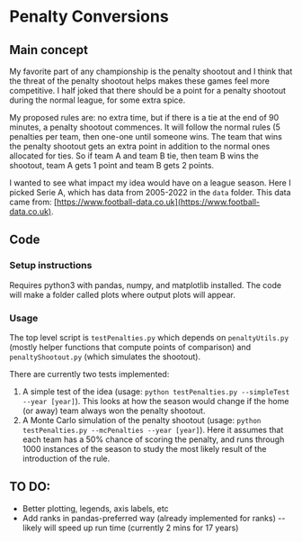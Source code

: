 # Penalty Conversions

## Main concept

My favorite part of any championship is the penalty shootout and I think that the threat of the penalty shootout helps makes these games feel more competitive. I half joked that there should be a point for a penalty shootout during the normal league, for some extra spice. 

My proposed rules are: no extra time, but if there is a tie at the end of 90 minutes, a penalty shootout commences. It will follow the normal rules (5 penalties per team, then one-one until someone wins. The team that wins the penalty shootout gets an extra point in addition to the normal ones allocated for ties. So if team A and team B tie, then team B wins the shootout, team A gets 1 point and team B gets 2 points. 

I wanted to see what impact my idea would have on a league season. Here I picked Serie A, which has data from 2005-2022 in the `data` folder. This data came from: [https://www.football-data.co.uk](https://www.football-data.co.uk).  

## Code 

### Setup instructions

Requires python3 with pandas, numpy, and matplotlib installed.
The code will make a folder called plots where output plots will appear. 

### Usage

The top level script is `testPenalties.py` which depends on `penaltyUtils.py` (mostly helper functions that compute points of comparison) and `penaltyShootout.py` (which simulates the shootout). 

There are currently two tests implemented:
1. A simple test of the idea (usage: `python testPenalties.py --simpleTest --year [year]`). This looks at how the season would change if the home (or away) team always won the penalty shootout.
2. A Monte Carlo simulation of the penalty shootout (usage: `python testPenalties.py --mcPenalties --year [year]`). Here it assumes that each team has a 50% chance of scoring the penalty, and runs through 1000 instances of the season to study the most likely result of the introduction of the rule. 

## TO DO:

- Better plotting, legends, axis labels, etc
- Add ranks in pandas-preferred way (already implemented for ranks) -- likely will speed up run time (currently 2 mins for 17 years)

